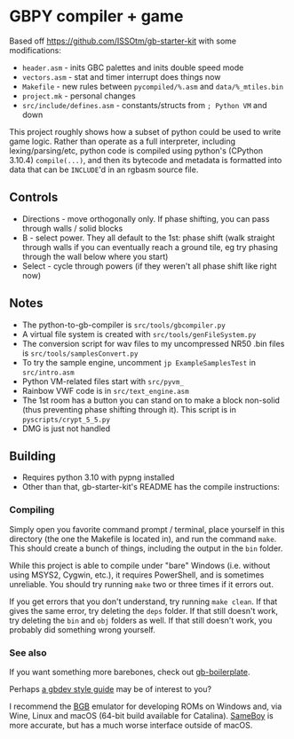 # GBPY compiler + game

Based off https://github.com/ISSOtm/gb-starter-kit with some modifications:
* `header.asm` - inits GBC palettes and inits double speed mode
* `vectors.asm` - stat and timer interrupt does things now
* `Makefile` - new rules between `pycompiled/%.asm` and `data/%_mtiles.bin`
* `project.mk` - personal changes
* `src/include/defines.asm` - constants/structs from `; Python VM` and down

This project roughly shows how a subset of python could be used to write game logic. Rather than operate as a full interpreter, including lexing/parsing/etc, python code is compiled using python's (CPython 3.10.4) `compile(...)`, and then its bytecode and metadata is formatted into data that can be `INCLUDE`'d in an rgbasm source file.

## Controls

* Directions - move orthogonally only. If phase shifting, you can pass through walls / solid blocks
* B - select power. They all default to the 1st: phase shift (walk straight through walls if you can eventually reach a ground tile, eg try phasing through the wall below where you start)
* Select - cycle through powers (if they weren't all phase shift like right now)

## Notes

* The python-to-gb-compiler is `src/tools/gbcompiler.py`
* A virtual file system is created with `src/tools/genFileSystem.py`
* The conversion script for wav files to my uncompressed NR50 .bin files is `src/tools/samplesConvert.py`
* To try the sample engine, uncomment `jp ExampleSamplesTest` in `src/intro.asm`
* Python VM-related files start with `src/pyvm_`
* Rainbow VWF code is in `src/text_engine.asm`
* The 1st room has a button you can stand on to make a block non-solid (thus preventing phase shifting through it). This script is in `pyscripts/crypt_5_5.py`
* DMG is just not handled

## Building

* Requires python 3.10 with pypng installed
* Other than that, gb-starter-kit's README has the compile instructions:

### Compiling

Simply open you favorite command prompt / terminal, place yourself in this directory (the one the Makefile is located in), and run the command `make`. This should create a bunch of things, including the output in the `bin` folder.

While this project is able to compile under "bare" Windows (i.e. without using MSYS2, Cygwin, etc.), it requires PowerShell, and is sometimes unreliable. You should try running `make` two or three times if it errors out.

If you get errors that you don't understand, try running `make clean`. If that gives the same error, try deleting the `deps` folder. If that still doesn't work, try deleting the `bin` and `obj` folders as well. If that still doesn't work, you probably did something wrong yourself.

### See also

If you want something more barebones, check out [gb-boilerplate](https://github.com/ISSOtm/gb-boilerplate).

Perhaps [a gbdev style guide](https://gbdev.io/guides/asmstyle) may be of interest to you?

I recommend the [BGB](https://bgb.bircd.org) emulator for developing ROMs on Windows and, via Wine, Linux and macOS (64-bit build available for Catalina). [SameBoy](https://github.com/LIJI32/SameBoy) is more accurate, but has a much worse interface outside of macOS.
